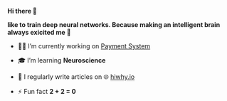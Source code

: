 **Hi there 👋**

**like to train deep neural networks. Because making an intelligent brain always exicited me 🤖**

- 👩‍💻 I’m currently working on [Payment System](https://github.com/hi-sushanta/cashless-payment-device)

- 🎓 I’m  learning **Neuroscience**

- 📝 I regularly write articles on 🌐 [hiwhy.io](https://hiwhy.io/)

- ⚡ Fun fact **2 + 2 = 0**


<p align="left">
</p>
